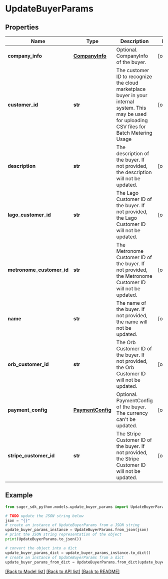 # UpdateBuyerParams


## Properties

Name | Type | Description | Notes
------------ | ------------- | ------------- | -------------
**company_info** | [**CompanyInfo**](CompanyInfo.md) | Optional. CompanyInfo of the buyer. | [optional] 
**customer_id** | **str** | The customer ID to recognize the cloud marketplace buyer in your internal system. This may be used for uploading CSV files for Batch Metering Usage | [optional] 
**description** | **str** | The description of the buyer. If not provided, the description will not be updated. | [optional] 
**lago_customer_id** | **str** | The Lago Customer ID of the buyer. If not provided, the Lago Customer ID will not be updated. | [optional] 
**metronome_customer_id** | **str** | The Metronome Customer ID of the buyer. If not provided, the Metronome Customer ID will not be updated. | [optional] 
**name** | **str** | The name of the buyer. If not provided, the name will not be updated. | [optional] 
**orb_customer_id** | **str** | The Orb Customer ID of the buyer. If not provided, the Orb Customer ID will not be updated. | [optional] 
**payment_config** | [**PaymentConfig**](PaymentConfig.md) | Optional. PaymentConfig of the buyer. The currency can&#39;t be updated. | [optional] 
**stripe_customer_id** | **str** | The Stripe Customer ID of the buyer. If not provided, the Stripe Customer ID will not be updated. | [optional] 

## Example

```python
from suger_sdk_python.models.update_buyer_params import UpdateBuyerParams

# TODO update the JSON string below
json = "{}"
# create an instance of UpdateBuyerParams from a JSON string
update_buyer_params_instance = UpdateBuyerParams.from_json(json)
# print the JSON string representation of the object
print(UpdateBuyerParams.to_json())

# convert the object into a dict
update_buyer_params_dict = update_buyer_params_instance.to_dict()
# create an instance of UpdateBuyerParams from a dict
update_buyer_params_from_dict = UpdateBuyerParams.from_dict(update_buyer_params_dict)
```
[[Back to Model list]](../README.md#documentation-for-models) [[Back to API list]](../README.md#documentation-for-api-endpoints) [[Back to README]](../README.md)


